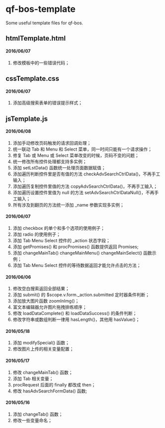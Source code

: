 # qf-bos-template
Some useful template files for qf-bos.

## htmlTemplate.html

#### 2016/06/07

1. 修改模板中的一些错误代码；

## cssTemplate.css

#### 2016/06/07

1. 添加高级搜索表单的错误提示样式；

## jsTemplate.js

#### 2016/06/08

1. 添加手动修改页码触发的请求回调处理；
2. 统一联动 Tab 和 Menu 和 Select 菜单，同一时间只能有一个请求操作；
3. 修复 Tab 或 Menu 或 Select 菜单改变的时候，页码不变的问题；
4. 统一修改所有控件处理都支持多实例；
5. 添加 setLstData() 函数统一处理页面数据赋值；
6. 添加遍历判断控件里是否有值的方法 checkAdvSearchCtrlData()，不再手工输入；
7. 添加遍历复制控件里值的方法 copyAdvSearchCtrlData()，不再手工输入；
8. 添加遍历设置控件里值为 null 的方法 setAdvSearchCtrlDataNull()，不再手工输入；
9. 所有涉及到翻页的方法统一添加 _name 参数实现多实例；

#### 2016/06/07

1. 添加 checkbox 的单个和多个选项的使用例子；
2. 添加 radio 的使用例子；
3. 添加 Tab Menu Select 控件的 _action 状态字段；
4. 添加 getPromises() 和 procPromises() 函数提供返回 Promises;
5. 添加 changeMainTab() changeMainMenu() changeMainSelect() 函数示例；
6. 添加 Tab Menu Select 控件的等待数据返回才能允许点击的方法；

#### 2016/06/06

1. 修改空白搜索返回全部结果；
2. 添加 submit() 的 $scope.v.form._action.submitted 定时器条件判断；
3. 添加放大图片函数 zoomInImg()；
4. 富文本编辑器允许图片拖拽排练顺序；
5. 修改 loadDataComplete() 和 loadDataSuccess() 的条件判断；
6. 修改字符串或数组判断一律用 hasLength()，其他用 hasValue()；

#### 2016/05/18

1. 添加 modifySpecial() 函数；
2. 修改图片上传的相关变量配置；

#### 2016/05/17

1. 修改 changeMainTab() 函数；
2. 添加 Tab 相关变量；
3. procRequest 后面的 finally 都改成 then；
4. 修改 hasAdvSearchFormData() 函数;

#### 2016/05/16

1. 添加 changeTab() 函数；
2. 修改一些变量命名；